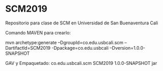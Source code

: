 # SCM2019
Repositorio para clase de SCM en Universidad de San Buenaventura Cali

Comando MAVEN para crearlo: 

mvn archetype:generate –DgroupId=co.edu.usbcali.scm –DartifactId=SCM2019 -Dpackage=co.edu.usbcali –Dversion=1.0.0-SNAPSHOT

GAV y Empaquetado:
<groupId>co.edu.usbcali.scm</groupId>
<artifactId>SCM2019</artifactId>
<version>1.0.0-SNAPSHOT</version>
<packaging>jar</packaging>
